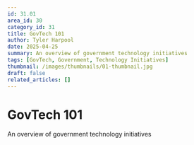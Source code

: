 ```yaml
---
id: 31.01
area_id: 30
category_id: 31
title: GovTech 101
author: Tyler Harpool
date: 2025-04-25
summary: An overview of government technology initiatives
tags: [GovTech, Government, Technology Initiatives]
thumbnail: /images/thumbnails/01-thumbnail.jpg
draft: false
related_articles: []
---
```


# GovTech 101

An overview of government technology initiatives
